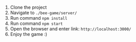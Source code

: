 1. Clone the project
2. Navigate to `./bee-game/server/`
3. Run command `npm install`
4. Run command `npm start`
5. Open the browser and enter link: `http://localhost:3000/`
6. Enjoy the game :)
